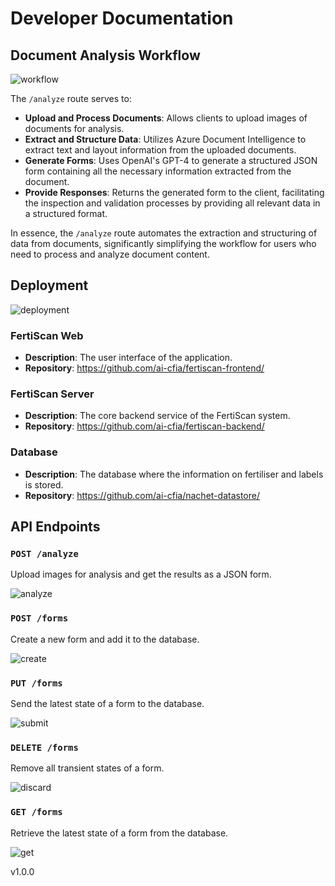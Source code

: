 # Developer Documentation

## Document Analysis Workflow

![workflow](../out/workflow_dss/FertiScan%20Sequence%20Diagram.png)

The `/analyze` route serves to:

- **Upload and Process Documents**: Allows clients to upload
 images of documents for analysis.
- **Extract and Structure Data**: Utilizes Azure Document Intelligence to
 extract text and layout information from the uploaded documents.
- **Generate Forms**: Uses OpenAI's GPT-4 to generate a structured JSON
 form containing all the necessary information extracted from the document.
- **Provide Responses**: Returns the generated form to the client,
 facilitating the inspection and validation processes
 by providing all relevant data in a structured format.

In essence, the `/analyze` route automates the
 extraction and structuring of data from documents, significantly
 simplifying the workflow for
 users who need to process and analyze document content.

## Deployment

![deployment](../out/deployment/Deployment.png)

### FertiScan Web

- **Description**: The user interface of the application.
- **Repository**: <https://github.com/ai-cfia/fertiscan-frontend/>

### FertiScan Server

- **Description**: The core backend service of the FertiScan system.
- **Repository**: <https://github.com/ai-cfia/fertiscan-backend/>

### Database

- **Description**: The database where the
 information on fertiliser and labels is stored.
- **Repository**: <https://github.com/ai-cfia/nachet-datastore/>

## API Endpoints

### `POST /analyze`

Upload images for analysis and get the results as a JSON form.

![analyze](../out/analyze_dss/Analyze%20DSS.png)

### `POST /forms`

Create a new form and add it to the database.

![create](../out/create_form_dss/FertiScan%20Sequence%20Diagram.png)

### `PUT /forms`

Send the latest state of a form to the database.

![submit](../out/submit_form_dss/FertiScan%20Sequence%20Diagram.png)

### `DELETE /forms`

Remove all transient states of a form.

![discard](../out/discard_form_dss/FertiScan%20Sequence%20Diagram.png)

### `GET /forms`

Retrieve the latest state of a form from the database.

![get](../out/search_form_dss/FertiScan%20Sequence%20Diagram.png)

v1.0.0
